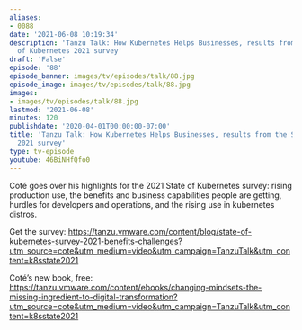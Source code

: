 ```yaml
---
aliases:
- 0088
date: '2021-06-08 10:19:34'
description: 'Tanzu Talk: How Kubernetes Helps Businesses, results from the State
  of Kubernetes 2021 survey'
draft: 'False'
episode: '88'
episode_banner: images/tv/episodes/talk/88.jpg
episode_image: images/tv/episodes/talk/88.jpg
images:
- images/tv/episodes/talk/88.jpg
lastmod: '2021-06-08'
minutes: 120
publishdate: '2020-04-01T00:00:00-07:00'
title: 'Tanzu Talk: How Kubernetes Helps Businesses, results from the State of Kubernetes
  2021 survey'
type: tv-episode
youtube: 46BiNHfQfo0
---
```


Coté goes over his highlights for the 2021 State of Kubernetes survey: rising production use, the benefits and business capabilities people are getting, hurdles for developers and operations, and the rising use in kubernetes distros.

Get the survey: https://tanzu.vmware.com/content/blog/state-of-kubernetes-survey-2021-benefits-challenges?utm_source=cote&utm_medium=video&utm_campaign=TanzuTalk&utm_content=k8sstate2021

Coté’s new book, free: https://tanzu.vmware.com/content/ebooks/changing-mindsets-the-missing-ingredient-to-digital-transformation?utm_source=cote&utm_medium=video&utm_campaign=TanzuTalk&utm_content=k8sstate2021